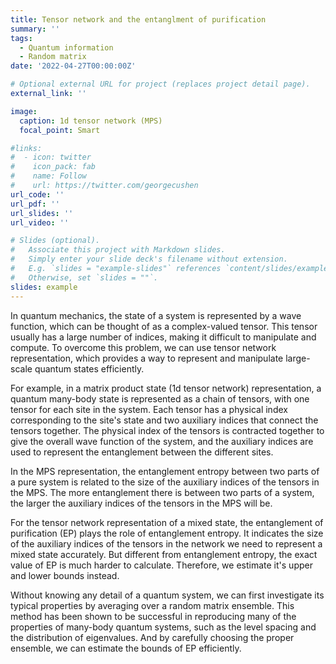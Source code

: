 ```yaml
---
title: Tensor network and the entanglment of purification
summary: ''
tags:
  - Quantum information
  - Random matrix
date: '2022-04-27T00:00:00Z'

# Optional external URL for project (replaces project detail page).
external_link: ''

image:
  caption: 1d tensor network (MPS)
  focal_point: Smart

#links:
#  - icon: twitter
#    icon_pack: fab
#    name: Follow
#    url: https://twitter.com/georgecushen
url_code: ''
url_pdf: ''
url_slides: ''
url_video: ''

# Slides (optional).
#   Associate this project with Markdown slides.
#   Simply enter your slide deck's filename without extension.
#   E.g. `slides = "example-slides"` references `content/slides/example-slides.md`.
#   Otherwise, set `slides = ""`.
slides: example
---
```


In quantum mechanics, the state of a system is represented by a wave function, which can be thought of as a complex-valued tensor. This tensor usually has a large number of indices, making it difficult to manipulate and compute. To overcome this problem, we can use tensor network representation, which provides a way to represent and manipulate large-scale quantum states efficiently.

For example, in a matrix product state (1d tensor network) representation, a quantum many-body state is represented as a chain of tensors, with one tensor for each site in the system. Each tensor has a physical index corresponding to the site's state and two auxiliary indices that connect the tensors together. The physical index of the tensors is contracted together to give the overall wave function of the system, and the auxiliary indices are used to represent the entanglement between the different sites.

In the MPS representation, the entanglement entropy between two parts of a pure system is related to the size of the auxiliary indices of the tensors in the MPS. The more entanglement there is between two parts of a system, the larger the auxiliary indices of the tensors in the MPS will be.

For the tensor network representation of a mixed state, the entanglement of purification (EP) plays the role of entanglement entropy. It indicates the size of the auxiliary indices of the tensors in the network we need to represent a mixed state accurately. But different from entanglement entropy, the exact value of EP is much harder to calculate. Therefore, we estimate it's upper and lower bounds instead.

Without knowing any detail of a quantum system, we can first investigate its typical properties by averaging over a random matrix ensemble. This method has been shown to be successful in reproducing many of the properties of many-body quantum systems, such as the level spacing and the distribution of eigenvalues. And by carefully choosing the proper ensemble, we can estimate the bounds of EP efficiently.


